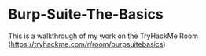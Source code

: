 # Burp-Suite-The-Basics
This is a walkthrough of my work on the TryHackMe Room (https://tryhackme.com/r/room/burpsuitebasics) 
